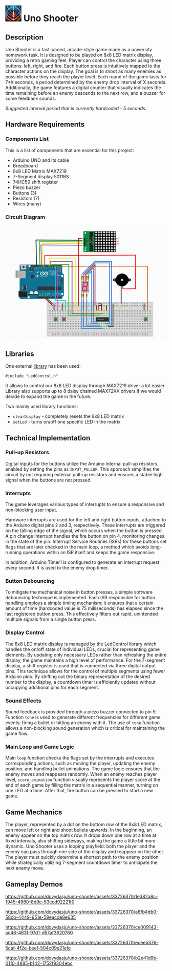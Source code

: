 # <img src="images/icon.png" alt="icon" width="50" height="50" /> Uno Shooter

## Description

Uno Shooter is a fast-paced, arcade-style game made as a university homework task. It is designed to be played on 8x8 LED matrix display, providing a retro gaming feel. Player can control the character using three buttons: left, right, and fire. Each button press is intuitively mapped to the character actions on the display. The goal is to shoot as many enemies as possible before they reach the player level. Each round of the game lasts for 7*X seconds, a period determined by the enemy drop interval of X seconds. Additionally, the game features a digital counter that visually indicates the time remaining before an enemy descends to the next row, and a buzzer for some feedback sounds.

_Suggested interval period that is currently hardcoded - 5 seconds._


## Hardware Requirements

### Components List

This is a list of components that are essential for this project:
- Arduino UNO and its cable
- Breadboard
- 8x8 LED Matrix MAX7219
- 7-Segment display 5011BS
- 74HC59 shift register
- Piezo buzzer
- Buttons (3)
- Resistors (7)
- Wires (many)

### Circuit Diagram

![wiring](images/wiring.png)


## Libraries

One external [library](http://wayoda.github.io/LedControl/index.html) has been used:
```
#include "LedControl.h"
```

It allows to control our 8x8 LED display through MAX7219 driver a lot easier. Library also supports up to 8 daisy chained MAX72XX drivers if we would decide to expand the game in the future.

Two mainly used library functions:
- `clearDisplay` - completely resets the 8x8 LED matrix
- `setLed` - turns on/off one specific LED in the matrix


## Technical Implementation

### Pull-up Resistors

Digital inputs for the buttons utilize the Arduino internal pull-up resistors, enabled by setting the pins as `INPUT_PULLUP`. This approach simplifies the circuit by not requiring external pull-up resistors and ensures a stable high signal when the buttons are not pressed.

### Interrupts

The game leverages various types of interrupts to ensure a responsive and non-blocking user input.

Hardware interrupts are used for the left and right button inputs, attached to the Arduino digital pins 2 and 3, respectively. These interrupts are triggered on the falling edge of the signal, which occurs when the button is pressed. A pin change interrupt handles the fire button on pin 4, monitoring changes in the state of the pin. Interrupt Service Routines (ISRs) for these buttons set flags that are later checked in the main loop, a method which avoids long-running operations within an ISR itself and keeps the game responsive.

In addition, Arduino Timer1 is configured to generate an interrupt request every second. It is used to the enemy drop timer.

### Button Debouncing

To mitigate the mechanical noise in button presses, a simple software debouncing technique is implemented. Each ISR responsible for button handling employs a simple timing mechanism: it ensures that a certain amount of time (hardcoded value is 75 milliseconds) has elapsed since the last registered button press. This effectively filters out rapid, unintended multiple signals from a single button press.

### Display Control

The 8x8 LED matrix display is managed by the LedControl library which handles the on/off state of individual LEDs, crucial for representing game elements. By updating only necessary LEDs rather than refreshing the entire display, the game maintains a high level of performance. For the 7-segment display, a shift register is used that is connected via three digital output pins. This technique allows for the control of multiple segments using fewer Arduino pins. By shifting out the binary representation of the desired number to the display, a countdown timer is efficiently updated without occupying additional pins for each segment.

### Sound Effects

Sound feedback is provided through a piezo buzzer connected to pin 9. Function `tone` is used to generate different frequencies for different game events: firing a bullet or hitting an enemy with it. The use of `tone` function allows a non-blocking sound generation which is critical for maintaining the game flow.

### Main Loop and Game Logic

Main `loop` function checks the flags set by the interrupts and executes corresponding actions, such as moving the player, updating the enemy position, and handling bullet animations. The game logic ensures that the enemy moves and reappears randomly. When an enemy reaches player level, `score_animation` function visually represents the player score at the end of each game by filling the matrix in a sequential manner, turning on one LED at a time. After that, fire button can be pressed to start a new game.


## Game Mechanics

The player, represented by a dot on the bottom row of the 8x8 LED matrix, can move left or right and shoot bullets upwards. In the beginning, an enemy appear on the top matrix row. It drops down one row at a time at fixed intervals, also shifting sideways, making the game a little bit more dynamic. Uno Shooter uses a looping playfield: both the player and the enemy can pass through one side of the display and reappear on the other. The player must quickly determine a shortest path to the enemy position while strategically utilizing 7-segment countdown timer to anticipate the next enemy move.

## Gameplay Demos

https://github.com/dovydasju/uno-shooter/assets/33726370/1e382a8c-1945-4960-8d9c-53ecd92221f0

https://github.com/dovydasju/uno-shooter/assets/33726370/a8fb4db0-58cb-4449-951e-59eacde8e635

https://github.com/dovydasju/uno-shooter/assets/33726370/ce009143-ac46-463f-97d1-d57af3620760

https://github.com/dovydasju/uno-shooter/assets/33726370/eceeb376-5caf-4f2e-beef-504c09e21efe

https://github.com/dovydasju/uno-shooter/assets/33726370/b2e41d9b-0110-4885-b142-1752f9304ebc



